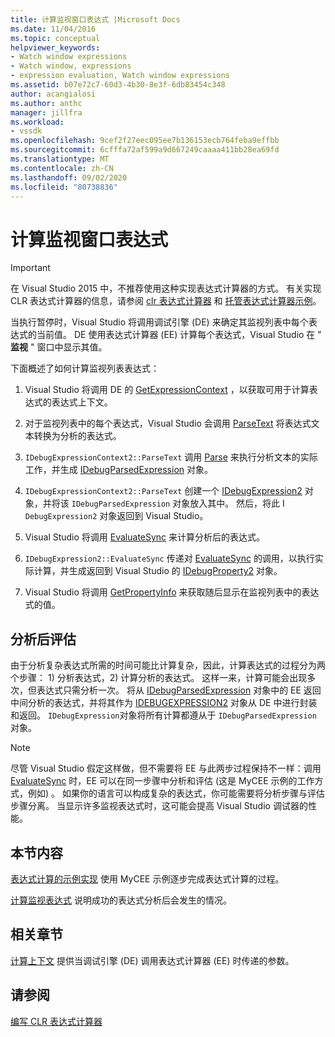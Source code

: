 ```yaml
---
title: 计算监视窗口表达式 |Microsoft Docs
ms.date: 11/04/2016
ms.topic: conceptual
helpviewer_keywords:
- Watch window expressions
- Watch window, expressions
- expression evaluation, Watch window expressions
ms.assetid: b07e72c7-60d3-4b30-8e3f-6db83454c348
author: acangialosi
ms.author: anthc
manager: jillfra
ms.workload:
- vssdk
ms.openlocfilehash: 9cef2f27eec095ee7b136153ecb764feba9effbb
ms.sourcegitcommit: 6cfffa72af599a9d667249caaaa411bb28ea69fd
ms.translationtype: MT
ms.contentlocale: zh-CN
ms.lasthandoff: 09/02/2020
ms.locfileid: "80738836"
---
```

# <a name="evaluate-a-watch-window-expression"></a>计算监视窗口表达式
> [!IMPORTANT]
> 在 Visual Studio 2015 中，不推荐使用这种实现表达式计算器的方式。 有关实现 CLR 表达式计算器的信息，请参阅 [clr 表达式计算器](https://github.com/Microsoft/ConcordExtensibilitySamples/wiki/CLR-Expression-Evaluators) 和 [托管表达式计算器示例](https://github.com/Microsoft/ConcordExtensibilitySamples/wiki/Managed-Expression-Evaluator-Sample)。

 当执行暂停时，Visual Studio 将调用调试引擎 (DE) 来确定其监视列表中每个表达式的当前值。 DE 使用表达式计算器 (EE) 计算每个表达式，Visual Studio 在 " **监视** " 窗口中显示其值。

 下面概述了如何计算监视列表表达式：

1. Visual Studio 将调用 DE 的 [GetExpressionContext](../../extensibility/debugger/reference/idebugstackframe2-getexpressioncontext.md) ，以获取可用于计算表达式的表达式上下文。

2. 对于监视列表中的每个表达式，Visual Studio 会调用 [ParseText](../../extensibility/debugger/reference/idebugexpressioncontext2-parsetext.md) 将表达式文本转换为分析的表达式。

3. `IDebugExpressionContext2::ParseText` 调用 [Parse](../../extensibility/debugger/reference/idebugexpressionevaluator-parse.md) 来执行分析文本的实际工作，并生成 [IDebugParsedExpression](../../extensibility/debugger/reference/idebugparsedexpression.md) 对象。

4. `IDebugExpressionContext2::ParseText` 创建一个 [IDebugExpression2](../../extensibility/debugger/reference/idebugexpression2.md) 对象，并将该 `IDebugParsedExpression` 对象放入其中。 然后，将此 I `DebugExpression2` 对象返回到 Visual Studio。

5. Visual Studio 将调用 [EvaluateSync](../../extensibility/debugger/reference/idebugexpression2-evaluatesync.md) 来计算分析后的表达式。

6. `IDebugExpression2::EvaluateSync` 传递对 [EvaluateSync](../../extensibility/debugger/reference/idebugparsedexpression-evaluatesync.md) 的调用，以执行实际计算，并生成返回到 Visual Studio 的 [IDebugProperty2](../../extensibility/debugger/reference/idebugproperty2.md) 对象。

7. Visual Studio 将调用 [GetPropertyInfo](../../extensibility/debugger/reference/idebugproperty2-getpropertyinfo.md) 来获取随后显示在监视列表中的表达式的值。

## <a name="parse-then-evaluate"></a>分析后评估
 由于分析复杂表达式所需的时间可能比计算复杂，因此，计算表达式的过程分为两个步骤： 1) 分析表达式，2) 计算分析的表达式。 这样一来，计算可能会出现多次，但表达式只需分析一次。 将从 [IDebugParsedExpression](../../extensibility/debugger/reference/idebugparsedexpression.md) 对象中的 EE 返回中间分析的表达式，并将其作为 [IDEBUGEXPRESSION2](../../extensibility/debugger/reference/idebugexpression2.md) 对象从 DE 中进行封装和返回。 `IDebugExpression`对象将所有计算都遵从于 `IDebugParsedExpression` 对象。

> [!NOTE]
> 尽管 Visual Studio 假定这样做，但不需要将 EE 与此两步过程保持不一样：调用 [EvaluateSync](../../extensibility/debugger/reference/idebugparsedexpression-evaluatesync.md) 时，EE 可以在同一步骤中分析和评估 (这是 MyCEE 示例的工作方式，例如) 。 如果你的语言可以构成复杂的表达式，你可能需要将分析步骤与评估步骤分离。 当显示许多监视表达式时，这可能会提高 Visual Studio 调试器的性能。

## <a name="in-this-section"></a>本节内容
 [表达式计算的示例实现](../../extensibility/debugger/sample-implementation-of-expression-evaluation.md) 使用 MyCEE 示例逐步完成表达式计算的过程。

 [计算监视表达式](../../extensibility/debugger/evaluating-a-watch-expression.md) 说明成功的表达式分析后会发生的情况。

## <a name="related-sections"></a>相关章节
 [计算上下文](../../extensibility/debugger/evaluation-context.md) 提供当调试引擎 (DE) 调用表达式计算器 (EE) 时传递的参数。

## <a name="see-also"></a>请参阅
 [编写 CLR 表达式计算器](../../extensibility/debugger/writing-a-common-language-runtime-expression-evaluator.md)
